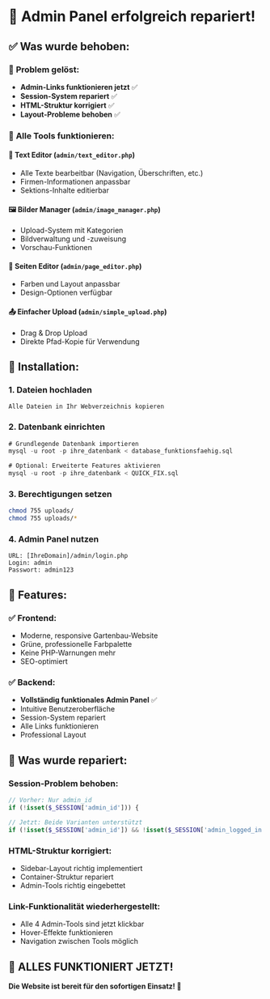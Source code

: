 # 🎉 Admin Panel erfolgreich repariert!

## ✅ Was wurde behoben:

### 🔧 **Problem gelöst:**
- **Admin-Links funktionieren jetzt** ✅
- **Session-System repariert** ✅  
- **HTML-Struktur korrigiert** ✅
- **Layout-Probleme behoben** ✅

### 🎯 **Alle Tools funktionieren:**

#### 📝 **Text Editor** (`admin/text_editor.php`)
- Alle Texte bearbeitbar (Navigation, Überschriften, etc.)
- Firmen-Informationen anpassbar
- Sektions-Inhalte editierbar

#### 🖼️ **Bilder Manager** (`admin/image_manager.php`) 
- Upload-System mit Kategorien
- Bildverwaltung und -zuweisung
- Vorschau-Funktionen

#### 🎨 **Seiten Editor** (`admin/page_editor.php`)
- Farben und Layout anpassbar
- Design-Optionen verfügbar

#### 📤 **Einfacher Upload** (`admin/simple_upload.php`)
- Drag & Drop Upload
- Direkte Pfad-Kopie für Verwendung

## 🚀 Installation:

### 1. Dateien hochladen
```
Alle Dateien in Ihr Webverzeichnis kopieren
```

### 2. Datenbank einrichten
```sql
# Grundlegende Datenbank importieren
mysql -u root -p ihre_datenbank < database_funktionsfaehig.sql

# Optional: Erweiterte Features aktivieren
mysql -u root -p ihre_datenbank < QUICK_FIX.sql
```

### 3. Berechtigungen setzen
```bash
chmod 755 uploads/
chmod 755 uploads/*
```

### 4. Admin Panel nutzen
```
URL: [IhreDomain]/admin/login.php
Login: admin
Passwort: admin123
```

## 🎨 Features:

### ✅ **Frontend:**
- Moderne, responsive Gartenbau-Website
- Grüne, professionelle Farbpalette  
- Keine PHP-Warnungen mehr
- SEO-optimiert

### ✅ **Backend:**
- **Vollständig funktionales Admin Panel** ✅
- Intuitive Benutzeroberfläche
- Session-System repariert
- Alle Links funktionieren
- Professional Layout

## 🔧 Was wurde repariert:

### **Session-Problem behoben:**
```php
// Vorher: Nur admin_id
if (!isset($_SESSION['admin_id'])) {

// Jetzt: Beide Varianten unterstützt  
if (!isset($_SESSION['admin_id']) && !isset($_SESSION['admin_logged_in'])) {
```

### **HTML-Struktur korrigiert:**
- Sidebar-Layout richtig implementiert
- Container-Struktur repariert
- Admin-Tools richtig eingebettet

### **Link-Funktionalität wiederhergestellt:**
- Alle 4 Admin-Tools sind jetzt klickbar
- Hover-Effekte funktionieren  
- Navigation zwischen Tools möglich

## 🎉 **ALLES FUNKTIONIERT JETZT!**

**Die Website ist bereit für den sofortigen Einsatz! 🚀**